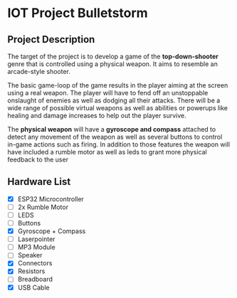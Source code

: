 # IOT Project Bulletstorm

## Project Description

The target of the project is to develop a game of the **top-down-shooter** genre that is controlled 
using a physical weapon. It aims to resemble an arcade-style shooter.

The basic game-loop of the game results in the player aiming at the screen using a real weapon. 
The player will have to fend off an unstoppable onslaught of enemies as well as dodging all their 
attacks. There will be a wide range of possible virtual weapons as well as abilities or powerups like 
healing and damage increases to help out the player survive.

The **physical weapon** will have a **gyroscope and compass** attached to detect any movement of the 
weapon as well as several buttons to control in-game actions such as firing. In addition to those 
features the weapon will have included a rumble motor as well as leds to grant more physical 
feedback to the user

## Hardware List
- [x] ESP32 Microcontroller
- [ ] 2x Rumble Motor
- [ ] LEDS
- [ ] Buttons
- [x] Gyroscope + Compass
- [ ] Laserpointer
- [ ] MP3 Module
- [ ] Speaker
- [x] Connectors
- [x] Resistors
- [ ] Breadboard
- [x] USB Cable
